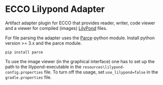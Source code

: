 
# ECCO Lilypond Adapter

Artifact adapter plugin for ECCO that provides reader, writer, code viewer and a viewer for compiled (images) [LilyPond](https://lilypond.org) files.

For file parsing the adapter uses the [Parce](https://parce.info)-python module. Install python version >= 3.x and the parce module.
```
pip install parce
```
To use the image viewer (in the graphical interface) one has to set up the path to the lilypond-executable in the `resources\lilypond-config.properties` file.
To turn off the usage, set `use_lilypond=false` in the `gradle.properties` file.